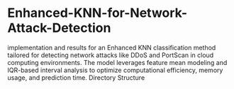 # Enhanced-KNN-for-Network-Attack-Detection
implementation and results for an Enhanced KNN classification method tailored for detecting network attacks like DDoS and PortScan in cloud computing environments. The model leverages feature mean modeling and IQR-based interval analysis to optimize computational efficiency, memory usage, and prediction time. Directory Structure
